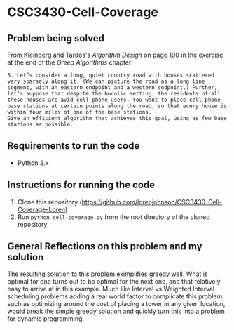 # CSC3430-Cell-Coverage

## Problem being solved

From Kleinberg and Tardos's *Algorithm Design* on page 190 in the exercise at the end of the *Greed Algorithms* chapter:

```
5. Let’s consider a long, quiet country road with houses scattered very sparsely along it. (We can picture the road as a long line segment, with an eastern endpoint and a western endpoint.) Further, let’s suppose that despite the bucolic setting, the residents of all these houses are avid cell phone users. You want to place cell phone base stations at certain points along the road, so that every house is within four miles of one of the base stations.
Give an efficient algorithm that achieves this goal, using as few base stations as possible.
```

## Requirements to run the code
* Python 3.x

## Instructions for running the code

1) Clone this repository (https://github.com/lorenjohnson/CSC3430-Cell-Coverage-Loren)
2) Run `python cell-coverage.py` from the root directory of the cloned repository

## General Reflections on this problem and my solution

The resulting solution to this problem eximplifies greedy well. What is optimal for one turns out to be optimal for the next one, and that relatively easy to arrive at in this example. Much like Interval vs Weighted Interval scheduling problems adding a real world factor to complicate this problem, such as optimizing around the cost of placing a tower in any given location, would break the simple greedy solution and quickly turn this into a problem for dynamic programming.


